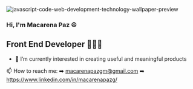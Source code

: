 ![javascript-code-web-development-technology-wallpaper-preview](https://github.com/macarenapazg/macarenapazg/assets/113479365/296ac6f6-1a0c-4326-affd-8ff12318d27a)

### Hi, I'm Macarena Paz ☮

## Front End Developer 👩🏻‍💻

- 👾 I’m currently interested in creating useful and meaningful products

📫 How to reach me:
➡️   macarenapazgm@gmail.com
➡️   https://www.linkedin.com/in/macarenapazg/



<!--
**macarenapazg/macarenapazg** is a ✨ _special_ ✨ repository because its `README.md` (this file) appears on your GitHub profile.

Here are some ideas to get you started:

- 🔭 I’m currently working on ...
- 🌱 I’m currently learning ...
- 👯 I’m looking to collaborate on ...
- 🤔 I’m looking for help with ...
- 💬 Ask me about ...
- 📫 How to reach me: ...
- 😄 Pronouns: ...
- ⚡ Fun fact: ...
-->
